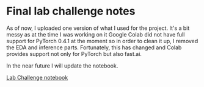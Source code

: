 # Final lab challenge notes

As of now, I uploaded one version of what I used for the project. It's a bit messy as at the time I was working on it Google Colab did not have full support for PyTorch 0.4.1 at the moment so in order to clean it up, I removed the EDA and inference parts. Fortunately, this has changed and Colab provides support not only for PyTorch but also fast.ai. 

In the near future I will update the notebook.

[Lab Challenge notebook](Final_Lab_Challenge.ipynb)
